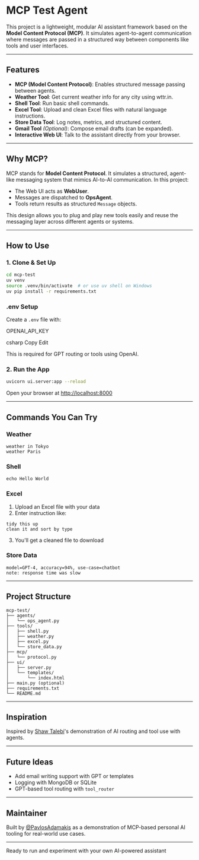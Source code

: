 # MCP Test Agent

This project is a lightweight, modular AI assistant framework based on the **Model Content Protocol (MCP)**. It simulates agent-to-agent communication where messages are passed in a structured way between components like tools and user interfaces.

---

##  Features

*  **MCP (Model Content Protocol)**: Enables structured message passing between agents.
*  **Weather Tool**: Get current weather info for any city using wttr.in.
*  **Shell Tool**: Run basic shell commands.
*  **Excel Tool**: Upload and clean Excel files with natural language instructions.
*  **Store Data Tool**: Log notes, metrics, and structured content.
*  **Gmail Tool** *(Optional)*: Compose email drafts (can be expanded).
*  **Interactive Web UI**: Talk to the assistant directly from your browser.

---

##  Why MCP?

MCP stands for **Model Content Protocol**. It simulates a structured, agent-like messaging system that mimics AI-to-AI communication. In this project:

* The Web UI acts as **WebUser**.
* Messages are dispatched to **OpsAgent**.
* Tools return results as structured `Message` objects.

This design allows you to plug and play new tools easily and reuse the messaging layer across different agents or systems.

---

##  How to Use

### 1. Clone & Set Up

```bash
cd mcp-test
uv venv
source .venv/bin/activate  # or use uv shell on Windows
uv pip install -r requirements.txt
```
### .env Setup

Create a `.env` file with:

OPENAI_API_KEY

csharp
Copy
Edit

This is required for GPT routing or tools using OpenAI.
### 2. Run the App


```bash
uvicorn ui.server:app --reload
```

Open your browser at [http://localhost:8000](http://localhost:8000)

---

##  Commands You Can Try

### Weather

```
weather in Tokyo
weather Paris
```

### Shell

```
echo Hello World
```

### Excel

1. Upload an Excel file with your data
2. Enter instruction like:

```
tidy this up
clean it and sort by type
```

3. You'll get a cleaned file to download 

### Store Data

```
model=GPT-4, accuracy=94%, use-case=chatbot
note: response time was slow
```

---

##  Project Structure

```
mcp-test/
├── agents/
│   └── ops_agent.py
├── tools/
│   ├── shell.py
│   ├── weather.py
│   ├── excel.py
│   └── store_data.py
├── mcp/
│   └── protocol.py
├── ui/
│   ├── server.py
│   └── templates/
│       └── index.html
├── main.py (optional)
├── requirements.txt
└── README.md
```

---

##  Inspiration

Inspired by [Shaw Talebi](https://www.youtube.com/watch?v=N3vHJcHBS-w)'s demonstration of AI routing and tool use with agents.

---

##  Future Ideas

* Add email writing support with GPT or templates
* Logging with MongoDB or SQLite
* GPT-based tool routing with `tool_router`

---

##  Maintainer

Built by [@PavlosAdamakis](https://github.com/PavlosAdamakis) as a demonstration of MCP-based personal AI tooling for real-world use cases.

---

Ready to run and experiment with your own AI-powered assistant 
